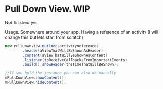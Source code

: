 # Pull Down View. WIP

Not finished yet

Usage. Somewhere around your app. Having a reference of an activity (I will change this but lets start from scratch)

```Java
new PullDownView.Builder(activityReference)
		.header(aViewThatWillBeShownAsHeader)
		.content(aViewThatWillBeShownAsContent)
		.listener(toReceiveCallbacksFromImportantEvents)
		.build().showHeader(theTimeThatWillBeShown);

//If you hold the instance you can also do manually
mPullDownView.showContent();
mPullDownView.hideContent();
```
